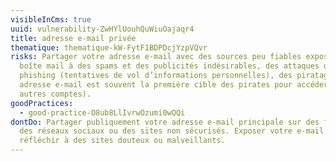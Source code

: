 ```yaml
---
visibleInCms: true
uuid: vulnerability-ZwHYlUouhQuWiuOajaqr4
title: adresse e-mail privée
thematique: thematique-kW-FytF1BDPDcjYzpVQvr
risks: Partager votre adresse e-mail avec des sources peu fiables expose votre
  boîte mail à des spams et des publicités indésirables, des attaques de
  phishing (tentatives de vol d’informations personnelles), des piratages (votre
  adresse e-mail est souvent la première cible des pirates pour accéder à vos
  autres comptes).
goodPractices:
  - good-practice-O8ub8LlIvrwOzumi0wQQi
dontDo: Partager publiquement votre adresse e-mail principale sur des forums,
  des réseaux sociaux ou des sites non sécurisés. Exposer votre e-mail sans
  réfléchir à des sites douteux ou malveillants.
---
```

